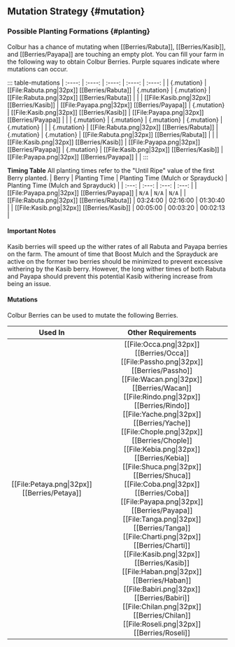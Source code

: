 ## Mutation Strategy {#mutation}

### Possible Planting Formations {#planting}

Colbur has a chance of mutating when [[Berries/Rabuta]], [[Berries/Kasib]], and [[Berries/Payapa]] are touching an empty plot. You can fill your farm in the following way to obtain Colbur Berries. Purple squares indicate where mutations can occur.

::: table-mutations
| :----: | :----: | :----: | :----: | :----: |
| {.mutation} | [[File:Rabuta.png\|32px]] [[Berries/Rabuta]] | {.mutation} | {.mutation} | [[File:Rabuta.png\|32px]] [[Berries/Rabuta]] | |
| [[File:Kasib.png\|32px]] [[Berries/Kasib]] | [[File:Payapa.png\|32px]] [[Berries/Payapa]] | {.mutation} | [[File:Kasib.png\|32px]] [[Berries/Kasib]] | [[File:Payapa.png\|32px]] [[Berries/Payapa]] | |
| {.mutation} | {.mutation} | {.mutation} | {.mutation} | {.mutation} | |
| {.mutation} | [[File:Rabuta.png\|32px]] [[Berries/Rabuta]] | {.mutation} | {.mutation} | [[File:Rabuta.png\|32px]] [[Berries/Rabuta]] | |
| [[File:Kasib.png\|32px]] [[Berries/Kasib]] | [[File:Payapa.png\|32px]] [[Berries/Payapa]] | {.mutation} | [[File:Kasib.png\|32px]] [[Berries/Kasib]] | [[File:Payapa.png\|32px]] [[Berries/Payapa]] | |
:::

**Timing Table**
All planting times refer to the "Until Ripe" value of the first Berry planted.
| Berry                                         | Planting Time | Planting Time (Mulch or Sprayduck)    | Planting Time (Mulch and Sprayduck)   |
| :---:                                         | :---:         | :---:                                 | :---:                                 |
| [[File:Payapa.png\|32px]] [[Berries/Payapa]]  | `N/A`         | `N/A`                                 | `N/A`                                 |
| [[File:Rabuta.png\|32px]] [[Berries/Rabuta]]  | 03:24:00      | 02:16:00                              | 01:30:40                              |
| [[File:Kasib.png\|32px]] [[Berries/Kasib]]    | 00:05:00      | 00:03:20                              | 00:02:13                              |

#### Important Notes
Kasib berries will speed up the wither rates of all Rabuta and Payapa berries on the farm. The amount of time that Boost Mulch and the Sprayduck are active on the former two berries should be minimized to prevent excessive withering by the Kasib berry. However, the long wither times of both Rabuta and Payapa should prevent this potential Kasib withering increase from being an issue.

#### Mutations
Colbur Berries can be used to mutate the following Berries.

| Used In                                       | Other Requirements |
| :---:                                         | :---: |
| [[File:Petaya.png\|32px]] [[Berries/Petaya]]  | [[File:Occa.png\|32px]] [[Berries/Occa]] [[File:Passho.png\|32px]] [[Berries/Passho]] [[File:Wacan.png\|32px]] [[Berries/Wacan]] [[File:Rindo.png\|32px]] [[Berries/Rindo]] [[File:Yache.png\|32px]] [[Berries/Yache]] [[File:Chople.png\|32px]] [[Berries/Chople]] [[File:Kebia.png\|32px]] [[Berries/Kebia]] [[File:Shuca.png\|32px]] [[Berries/Shuca]] [[File:Coba.png\|32px]] [[Berries/Coba]] [[File:Payapa.png\|32px]] [[Berries/Payapa]] [[File:Tanga.png\|32px]] [[Berries/Tanga]] [[File:Charti.png\|32px]] [[Berries/Charti]] [[File:Kasib.png\|32px]] [[Berries/Kasib]] [[File:Haban.png\|32px]] [[Berries/Haban]] [[File:Babiri.png\|32px]] [[Berries/Babiri]] [[File:Chilan.png\|32px]] [[Berries/Chilan]] [[File:Roseli.png\|32px]] [[Berries/Roseli]] |